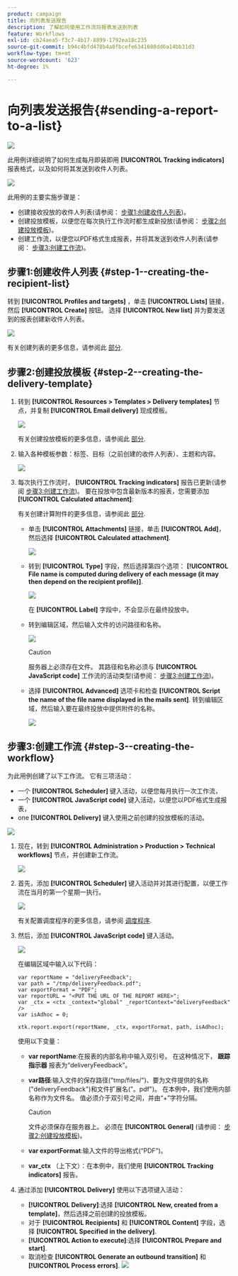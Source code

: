 ```yaml
---
product: campaign
title: 向列表发送报告
description: 了解如何使用工作流将报表发送到列表
feature: Workflows
exl-id: cb24aea5-f3c7-4b17-8899-1792ea18c235
source-git-commit: b94c4bfd478b4a8fbcefe6341608dd6a14bb31d3
workflow-type: tm+mt
source-wordcount: '623'
ht-degree: 1%

---
```


# 向列表发送报告{#sending-a-report-to-a-list}

![](../../assets/common.svg)

此用例详细说明了如何生成每月即装即用 **[!UICONTROL Tracking indicators]** 报表格式，以及如何将其发送到收件人列表。

![](assets/use_case_report_intro.png)

此用例的主要实施步骤是：

* 创建接收投放的收件人列表(请参阅： [步骤1:创建收件人列表](#step-1--creating-the-recipient-list))。
* 创建投放模板，以便您在每次执行工作流时都生成新投放(请参阅： [步骤2:创建投放模板](#step-2--creating-the-delivery-template))。
* 创建工作流，以便您以PDF格式生成报表，并将其发送到收件人列表(请参阅： [步骤3:创建工作流](#step-3--creating-the-workflow))。

## 步骤1:创建收件人列表 {#step-1--creating-the-recipient-list}

转到 **[!UICONTROL Profiles and targets]** ，单击 **[!UICONTROL Lists]** 链接，然后 **[!UICONTROL Create]** 按钮。 选择 **[!UICONTROL New list]** 并为要发送到的报表创建新收件人列表。

![](assets/use_case_report_1.png)

有关创建列表的更多信息，请参阅此 [部分](../../platform/using/creating-and-managing-lists.md).

## 步骤2:创建投放模板 {#step-2--creating-the-delivery-template}

1. 转到 **[!UICONTROL Resources > Templates > Delivery templates]** 节点，并复制 **[!UICONTROL Email delivery]** 现成模板。

   ![](assets/use_case_report_2.png)

   有关创建投放模板的更多信息，请参阅此 [部分](../../delivery/using/about-templates.md).

1. 输入各种模板参数：标签、目标（之前创建的收件人列表）、主题和内容。

   ![](assets/use_case_report_3.png)

1. 每次执行工作流时， **[!UICONTROL Tracking indicators]** 报告已更新(请参阅 [步骤3:创建工作流](#step-3--creating-the-workflow))。 要在投放中包含最新版本的报表，您需要添加 **[!UICONTROL Calculated attachment]**:

   有关创建计算附件的更多信息，请参阅此 [部分](../../delivery/using/attaching-files.md#creating-a-calculated-attachment).

   * 单击 **[!UICONTROL Attachments]** 链接，单击 **[!UICONTROL Add]**，然后选择 **[!UICONTROL Calculated attachment]**.

      ![](assets/use_case_report_4.png)

   * 转到 **[!UICONTROL Type]** 字段，然后选择第四个选项： **[!UICONTROL File name is computed during delivery of each message (it may then depend on the recipient profile)]**.

      ![](assets/use_case_report_5.png)

      在 **[!UICONTROL Label]** 字段中，不会显示在最终投放中。

   * 转到编辑区域，然后输入文件的访问路径和名称。

      ![](assets/use_case_report_6.png)

      >[!CAUTION]
      >
      >服务器上必须存在文件。 其路径和名称必须与 **[!UICONTROL JavaScript code]** 工作流的活动类型(请参阅： [步骤3:创建工作流](#step-3--creating-the-workflow))。

   * 选择 **[!UICONTROL Advanced]** 选项卡和检查 **[!UICONTROL Script the name of the file name displayed in the mails sent]**. 转到编辑区域，然后输入要在最终投放中提供附件的名称。

      ![](assets/use_case_report_6bis.png)

## 步骤3:创建工作流 {#step-3--creating-the-workflow}

为此用例创建了以下工作流。 它有三项活动：

* 一个 **[!UICONTROL Scheduler]** 键入活动，以便您每月执行一次工作流，
* 一个 **[!UICONTROL JavaScript code]** 键入活动，以便您以PDF格式生成报表，
* one **[!UICONTROL Delivery]** 键入使用之前创建的投放模板的活动。

![](assets/use_case_report_8.png)

1. 现在，转到 **[!UICONTROL Administration > Production > Technical workflows]** 节点，并创建新工作流。

   ![](assets/use_case_report_7.png)

1. 首先，添加 **[!UICONTROL Scheduler]** 键入活动并对其进行配置，以便工作流在当月的第一个星期一执行。

   ![](assets/use_case_report_9.png)

   有关配置调度程序的更多信息，请参阅 [调度程序](scheduler.md).

1. 然后，添加 **[!UICONTROL JavaScript code]** 键入活动。

   ![](assets/use_case_report_10.png)

   在编辑区域中输入以下代码：

   ```
   var reportName = "deliveryFeedback";
   var path = "/tmp/deliveryFeedback.pdf";
   var exportFormat = "PDF";
   var reportURL = "<PUT THE URL OF THE REPORT HERE>";
   var _ctx = <ctx _context="global" _reportContext="deliveryFeedback" />
   var isAdhoc = 0;
   
   xtk.report.export(reportName, _ctx, exportFormat, path, isAdhoc);
   ```

   使用以下变量：

   * **var reportName**:在报表的内部名称中输入双引号。 在这种情况下， **跟踪指示器** 报表为“deliveryFeedback”。
   * **var路径**:输入文件的保存路径(&quot;tmp/files/&quot;)、要为文件提供的名称(&quot;deliveryFeedback&quot;)和文件扩展名(&quot;。pdf&quot;)。 在本例中，我们使用内部名称作为文件名。 值必须介于双引号之间，并由“+”字符分隔。

      >[!CAUTION]
      >
      >文件必须保存在服务器上。 必须在 **[!UICONTROL General]** (请参阅： [步骤2:创建投放模板](#step-2--creating-the-delivery-template))。

   * **var exportFormat**:输入文件的导出格式(“PDF”)。
   * **var_ctx** （上下文）：在本例中，我们使用 **[!UICONTROL Tracking indicators]** 报告。

1. 通过添加 **[!UICONTROL Delivery]** 使用以下选项键入活动：

   * **[!UICONTROL Delivery]**:选择 **[!UICONTROL New, created from a template]**，然后选择之前创建的投放模板。
   * 对于 **[!UICONTROL Recipients]** 和 **[!UICONTROL Content]** 字段，选择 **[!UICONTROL Specified in the delivery]**.
   * **[!UICONTROL Action to execute]**:选择 **[!UICONTROL Prepare and start]**.
   * 取消检查 **[!UICONTROL Generate an outbound transition]** 和 **[!UICONTROL Process errors]**.
   ![](assets/use_case_report_11.png)
